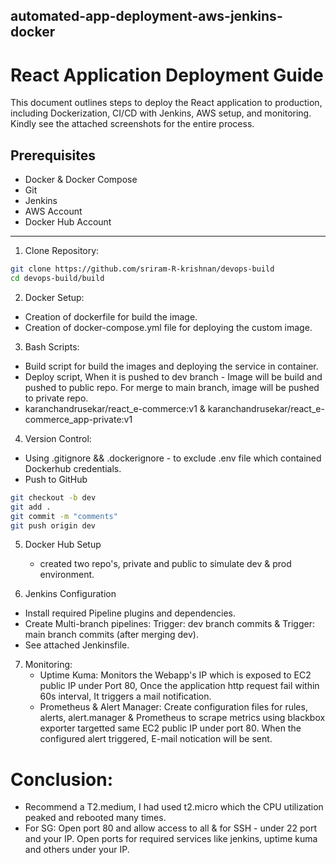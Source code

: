 ## automated-app-deployment-aws-jenkins-docker ##

# React Application Deployment Guide

This document outlines steps to deploy the React application to production, including Dockerization, CI/CD with Jenkins, AWS setup, and monitoring. Kindly see the attached screenshots for the entire process.

## Prerequisites
- Docker & Docker Compose
- Git
- Jenkins
- AWS Account
- Docker Hub Account

---

1. Clone Repository:
```bash
git clone https://github.com/sriram-R-krishnan/devops-build
cd devops-build/build
```
2. Docker Setup:
 - Creation of dockerfile for build the image.
 - Creation of docker-compose.yml file for deploying the custom image.

3. Bash Scripts:
 - Build script for build the images and deploying the service in container.
 - Deploy script, When it is pushed to dev branch - Image will be build and pushed to public repo. For merge to main branch, image will be pushed to private repo.
 - karanchandrusekar/react_e-commerce:v1  &  karanchandrusekar/react_e-commerce_app-private:v1

4. Version Control:
 - Using .gitignore && .dockerignore - to exclude .env file which contained Dockerhub credentials.
 - Push to GitHub
```bash
git checkout -b dev
git add .
git commit -m "comments"
git push origin dev
```
5. Docker Hub Setup
   - created two repo's, private and public to simulate dev & prod environment.

6. Jenkins Configuration
 - Install required Pipeline plugins and dependencies.
 - Create Multi-branch pipelines: Trigger: dev branch commits & Trigger: main branch commits (after merging dev).
 - See attached Jenkinsfile.

7. Monitoring:
   - Uptime Kuma: Monitors the Webapp's IP which is exposed to EC2 public IP under Port 80, Once the application http request fail within 60s interval, It triggers a mail notification.
   - Prometheus & Alert Manager: Create configuration files for rules, alerts, alert.manager & Prometheus to scrape metrics using blackbox exporter targetted same EC2 public IP under port 80. When the configured alert triggered, E-mail notication will be sent.
  
# Conclusion:
- Recommend a T2.medium, I had used t2.micro which the CPU utilization peaked and rebooted many times.
- For SG: Open port 80 and allow access to all & for SSH - under 22 port and your IP. Open ports for required services like jenkins, uptime kuma and others under your IP.
